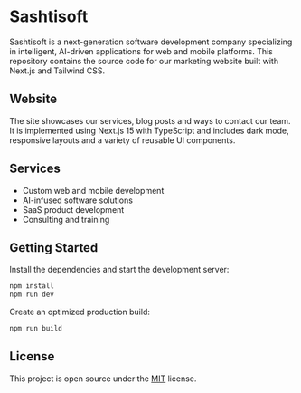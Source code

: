 # Sashtisoft

Sashtisoft is a next-generation software development company specializing in intelligent, AI-driven applications for web and mobile platforms. This repository contains the source code for our marketing website built with Next.js and Tailwind CSS.

## Website

The site showcases our services, blog posts and ways to contact our team. It is implemented using Next.js 15 with TypeScript and includes dark mode, responsive layouts and a variety of reusable UI components.

## Services

- Custom web and mobile development
- AI-infused software solutions
- SaaS product development
- Consulting and training

## Getting Started

Install the dependencies and start the development server:

```bash
npm install
npm run dev
```

Create an optimized production build:

```bash
npm run build
```

## License

This project is open source under the [MIT](LICENSE) license.

